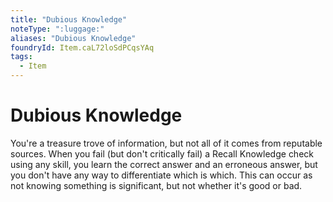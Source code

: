 ```yaml
---
title: "Dubious Knowledge"
noteType: ":luggage:"
aliases: "Dubious Knowledge"
foundryId: Item.caL72loSdPCqsYAq
tags:
  - Item
---
```


# Dubious Knowledge

You're a treasure trove of information, but not all of it comes from reputable sources. When you fail (but don't critically fail) a Recall Knowledge check using any skill, you learn the correct answer and an erroneous answer, but you don't have any way to differentiate which is which. This can occur as not knowing something is significant, but not whether it's good or bad.
